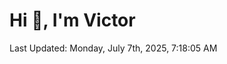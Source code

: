 <h1>Hi 👋, I'm Victor </h1>

<!--RECENT_ACTIVITY:start-->
<!--RECENT_ACTIVITY:end-->

<!--RECENT_ACTIVITY:last_update-->
Last Updated: Monday, July 7th, 2025, 7:18:05 AM
<!--RECENT_ACTIVITY:last_update_end-->
